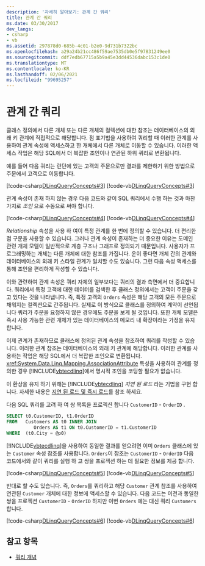 ```yaml
---
description: '자세히 알아보기: 관계 간 쿼리'
title: 관계 간 쿼리
ms.date: 03/30/2017
dev_langs:
- csharp
- vb
ms.assetid: 297878d0-685b-4c01-b2e0-9d731b7322bc
ms.openlocfilehash: a29a24b21cc486f59ae7535db0e5f97831249ee0
ms.sourcegitcommit: ddf7edb67715a5b9a45e3dd44536dabc153c1de0
ms.translationtype: MT
ms.contentlocale: ko-KR
ms.lasthandoff: 02/06/2021
ms.locfileid: "99695257"
---
```

# <a name="querying-across-relationships"></a>관계 간 쿼리

클래스 정의에서 다른 개체 또는 다른 개체의 컬렉션에 대한 참조는 데이터베이스의 외래 키 관계에 직접적으로 해당합니다. 점 표기법을 사용하여 쿼리할 때 이러한 관계를 사용하여 관계 속성에 액세스하고 한 개체에서 다른 개체로 이동할 수 있습니다. 이러한 액세스 작업은 해당 SQL에서 더 복잡한 조인이나 연관된 하위 쿼리로 변환됩니다.  
  
 예를 들어 다음 쿼리는 런던에 있는 고객의 주문으로만 결과를 제한하기 위한 방법으로 주문에서 고객으로 이동합니다.  
  
 [!code-csharp[DLinqQueryConcepts#3](../../../../../../samples/snippets/csharp/VS_Snippets_Data/DLinqQueryConcepts/cs/Program.cs#3)]
 [!code-vb[DLinqQueryConcepts#3](../../../../../../samples/snippets/visualbasic/VS_Snippets_Data/DLinqQueryConcepts/vb/Module1.vb#3)]  
  
 관계 속성이 존재 하지 않는 경우 다음 코드와 같이 SQL 쿼리에서 수행 하는 것과 마찬가지로 *조인* 으로 수동으로 써야 합니다.  
  
 [!code-csharp[DLinqQueryConcepts#4](../../../../../../samples/snippets/csharp/VS_Snippets_Data/DLinqQueryConcepts/cs/Program.cs#4)]
 [!code-vb[DLinqQueryConcepts#4](../../../../../../samples/snippets/visualbasic/VS_Snippets_Data/DLinqQueryConcepts/vb/Module1.vb#4)]  
  
 *Relationship* 속성을 사용 하 여이 특정 관계를 한 번에 정의할 수 있습니다. 더 편리한 점 구문을 사용할 수 있습니다. 그러나 관계 속성이 존재하는 더 중요한 이유는 도메인 관련 개체 모델이 일반적으로 계층 구조나 그래프로 정의되기 때문입니다. 사용자가 프로그래밍하는 개체는 다른 개체에 대한 참조를 가집니다. 운이 좋다면 개체 간의 관계와 데이터베이스의 외래 키 스타일 관계가 일치할 수도 있습니다. 그런 다음 속성 액세스를 통해 조인을 편리하게 작성할 수 있습니다.  
  
 이와 관련하여 관계 속성은 쿼리 자체의 일부보다는 쿼리의 결과 측면에서 더 중요합니다. 쿼리에서 특정 고객에 대한 데이터를 검색한 후 클래스 정의에서는 고객이 주문을 갖고 있다는 것을 나타냅니다. 즉, 특정 고객의 `Orders` 속성은 해당 고객의 모든 주문으로 채워지는 컬렉션으로 간주됩니다. 실제로 이 방식으로 클래스를 정의하여 계약이 선언됩니다 쿼리가 주문을 요청하지 않은 경우에도 주문을 보게 될 것입니다. 또한 개체 모델은 즉시 사용 가능한 관련 개체가 있는 데이터베이스의 메모리 내 확장이라는 가정을 유지합니다.  
  
 이제 관계가 존재하므로 클래스에 정의된 관계 속성을 참조하여 쿼리를 작성할 수 있습니다. 이러한 관계 참조는 데이터베이스의 외래 키 관계에 해당합니다. 이러한 관계를 사용하는 작업은 해당 SQL에서 더 복잡한 조인으로 변환됩니다. <xref:System.Data.Linq.Mapping.AssociationAttribute> 특성을 사용하여 관계를 정의한 경우 [!INCLUDE[vbtecdlinq](../../../../../../includes/vbtecdlinq-md.md)]에서 명시적 조인을 코딩할 필요가 없습니다.  
  
 이 환상을 유지 하기 위해는 [!INCLUDE[vbtecdlinq](../../../../../../includes/vbtecdlinq-md.md)] *지연 된 로드* 라는 기법을 구현 합니다. 자세한 내용은 [지연 된 로드 및 즉시 로드](deferred-versus-immediate-loading.md)를 참조 하세요.  
  
 다음 SQL 쿼리를 고려 하 여 쌍 목록을 프로젝션 합니다 `CustomerID` - `OrderID` .  
  
```sql
SELECT t0.CustomerID, t1.OrderID  
FROM   Customers AS t0 INNER JOIN  
          Orders AS t1 ON t0.CustomerID = t1.CustomerID  
WHERE  (t0.City = @p0)  
```  
  
 [!INCLUDE[vbtecdlinq](../../../../../../includes/vbtecdlinq-md.md)]을 사용하여 동일한 결과를 얻으려면 이미 `Orders` 클래스에 있는 `Customer` 속성 참조를 사용합니다. `Orders`이 참조는 `CustomerID` - `OrderID` 다음 코드에서와 같이 쿼리를 실행 하 고 쌍을 프로젝션 하는 데 필요한 정보를 제공 합니다.  
  
 [!code-csharp[DLinqQueryConcepts#5](../../../../../../samples/snippets/csharp/VS_Snippets_Data/DLinqQueryConcepts/cs/Program.cs#5)]
 [!code-vb[DLinqQueryConcepts#5](../../../../../../samples/snippets/visualbasic/VS_Snippets_Data/DLinqQueryConcepts/vb/Module1.vb#5)]  
  
 반대로 할 수도 있습니다. 즉, `Orders`를 쿼리하고 해당 `Customer` 관계 참조를 사용하여 연관된 `Customer` 개체에 대한 정보에 액세스할 수 있습니다. 다음 코드는 이전과 동일한 쌍을 프로젝션 `CustomerID` - `OrderID` 하지만 이번 `Orders` 에는 대신 쿼리 `Customers` 합니다.  
  
 [!code-csharp[DLinqQueryConcepts#6](../../../../../../samples/snippets/csharp/VS_Snippets_Data/DLinqQueryConcepts/cs/Program.cs#6)]
 [!code-vb[DLinqQueryConcepts#6](../../../../../../samples/snippets/visualbasic/VS_Snippets_Data/DLinqQueryConcepts/vb/Module1.vb#6)]  
  
## <a name="see-also"></a>참고 항목

- [쿼리 개념](query-concepts.md)
